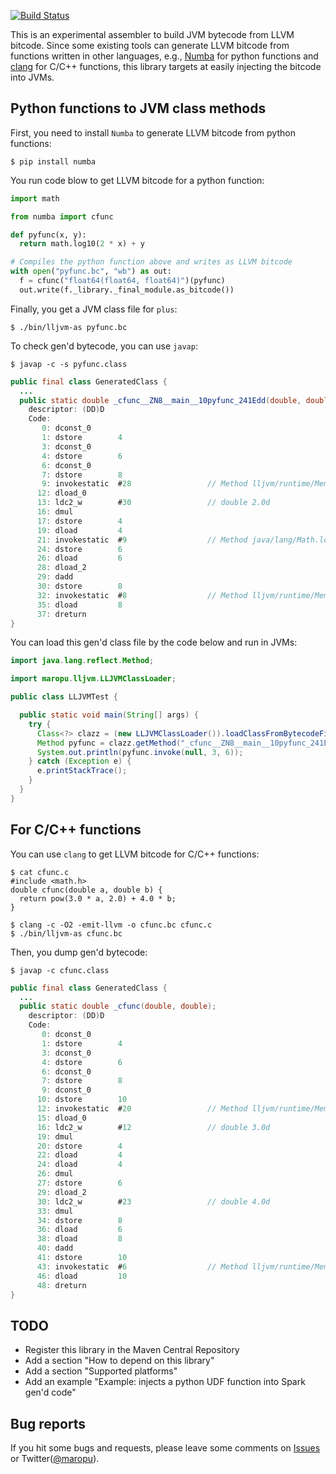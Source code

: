 [![Build Status](https://travis-ci.org/maropu/spark-sql-server.svg?branch=master)](https://travis-ci.org/maropu/lljvm-as)

This is an experimental assembler to build JVM bytecode from LLVM bitcode.
Since some existing tools can generate LLVM bitcode from functions written in other languages,
e.g.,  [Numba](https://numba.pydata.org/) for python functions and [clang](https://clang.llvm.org/) for C/C++ functions,
this library targets at easily injecting the bitcode into JVMs.

## Python functions to JVM class methods

First, you need to install `Numba` to generate LLVM bitcode from python functions:

    $ pip install numba

You run code blow to get LLVM bitcode for a python function:

```python
import math

from numba import cfunc

def pyfunc(x, y):
  return math.log10(2 * x) + y

# Compiles the python function above and writes as LLVM bitcode
with open("pyfunc.bc", "wb") as out:
  f = cfunc("float64(float64, float64)")(pyfunc)
  out.write(f._library._final_module.as_bitcode())
```

Finally, you get a JVM class file for `plus`:

    $ ./bin/lljvm-as pyfunc.bc

To check gen'd bytecode, you can use `javap`:

    $ javap -c -s pyfunc.class

```java
public final class GeneratedClass {
  ...
  public static double _cfunc__ZN8__main__10pyfunc_241Edd(double, double);
    descriptor: (DD)D
    Code:
       0: dconst_0
       1: dstore        4
       3: dconst_0
       4: dstore        6
       6: dconst_0
       7: dstore        8
       9: invokestatic  #28                 // Method lljvm/runtime/Memory.createStackFrame:()V
      12: dload_0
      13: ldc2_w        #30                 // double 2.0d
      16: dmul
      17: dstore        4
      19: dload         4
      21: invokestatic  #9                  // Method java/lang/Math.log10:(D)D
      24: dstore        6
      26: dload         6
      28: dload_2
      29: dadd
      30: dstore        8
      32: invokestatic  #8                  // Method lljvm/runtime/Memory.destroyStackFrame:()V
      35: dload         8
      37: dreturn
}
```

You can load this gen'd class file by the code below and run in JVMs:

```java
import java.lang.reflect.Method;

import maropu.lljvm.LLJVMClassLoader;

public class LLJVMTest {

  public static void main(String[] args) {
    try {
      Class<?> clazz = (new LLJVMClassLoader()).loadClassFromBytecodeFile("GeneratedClass", "pyfunc.class");
      Method pyfunc = clazz.getMethod("_cfunc__ZN8__main__10pyfunc_241Edd", new Class[] {double.class, double.class});
      System.out.println(pyfunc.invoke(null, 3, 6));
    } catch (Exception e) {
      e.printStackTrace();
    }
  }
}
```

## For C/C++ functions

You can use `clang` to get LLVM bitcode for C/C++ functions:

    $ cat cfunc.c
    #include <math.h>
    double cfunc(double a, double b) {
      return pow(3.0 * a, 2.0) + 4.0 * b;
    }

    $ clang -c -O2 -emit-llvm -o cfunc.bc cfunc.c
    $ ./bin/lljvm-as cfunc.bc

Then, you dump gen'd bytecode:

    $ javap -c cfunc.class

```java
public final class GeneratedClass {
  ...
  public static double _cfunc(double, double);
    descriptor: (DD)D
    Code:
       0: dconst_0
       1: dstore        4
       3: dconst_0
       4: dstore        6
       6: dconst_0
       7: dstore        8
       9: dconst_0
      10: dstore        10
      12: invokestatic  #20                 // Method lljvm/runtime/Memory.createStackFrame:()V
      15: dload_0
      16: ldc2_w        #12                 // double 3.0d
      19: dmul
      20: dstore        4
      22: dload         4
      24: dload         4
      26: dmul
      27: dstore        6
      29: dload_2
      30: ldc2_w        #23                 // double 4.0d
      33: dmul
      34: dstore        8
      36: dload         6
      38: dload         8
      40: dadd
      41: dstore        10
      43: invokestatic  #6                  // Method lljvm/runtime/Memory.destroyStackFrame:()V
      46: dload         10
      48: dreturn
}
```

## TODO

 * Register this library in the Maven Central Repository
 * Add a section "How to depend on this library"
 * Add a section "Supported platforms"
 * Add an example "Example: injects a python UDF function into Spark gen'd code"

## Bug reports

If you hit some bugs and requests, please leave some comments on [Issues](https://github.com/maropu/llvm-jdc/issues)
or Twitter([@maropu](http://twitter.com/#!/maropu)).

